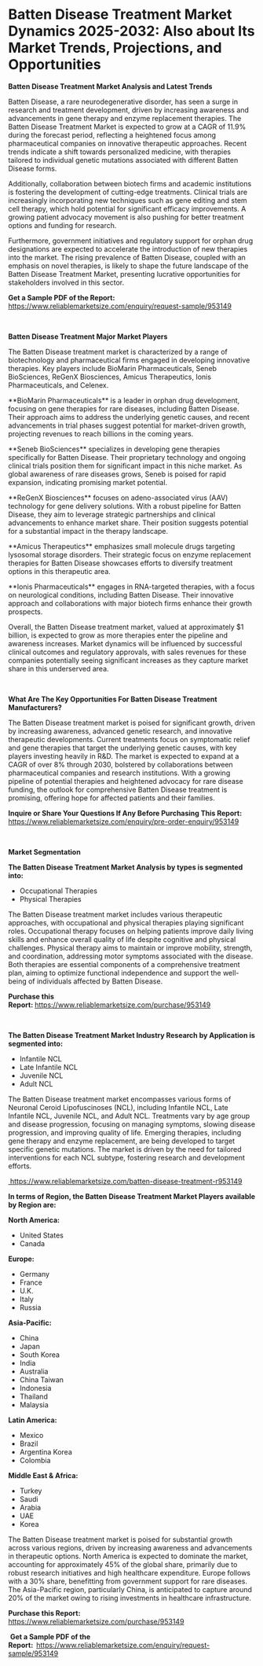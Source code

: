 <p><h1>Batten Disease Treatment Market Dynamics 2025-2032: Also about Its Market Trends, Projections, and Opportunities</h1></p><p><strong>Batten Disease Treatment Market Analysis and Latest Trends</strong></p>
<p><p>Batten Disease, a rare neurodegenerative disorder, has seen a surge in research and treatment development, driven by increasing awareness and advancements in gene therapy and enzyme replacement therapies. The Batten Disease Treatment Market is expected to grow at a CAGR of 11.9% during the forecast period, reflecting a heightened focus among pharmaceutical companies on innovative therapeutic approaches. Recent trends indicate a shift towards personalized medicine, with therapies tailored to individual genetic mutations associated with different Batten Disease forms.</p><p>Additionally, collaboration between biotech firms and academic institutions is fostering the development of cutting-edge treatments. Clinical trials are increasingly incorporating new techniques such as gene editing and stem cell therapy, which hold potential for significant efficacy improvements. A growing patient advocacy movement is also pushing for better treatment options and funding for research.</p><p>Furthermore, government initiatives and regulatory support for orphan drug designations are expected to accelerate the introduction of new therapies into the market. The rising prevalence of Batten Disease, coupled with an emphasis on novel therapies, is likely to shape the future landscape of the Batten Disease Treatment Market, presenting lucrative opportunities for stakeholders involved in this sector.</p></p>
<p><strong>Get a Sample PDF of the Report:&nbsp;</strong> <a href="https://www.reliablemarketsize.com/enquiry/request-sample/953149?utm_campaign=3016&utm_medium=2&utm_source=Github&utm_content=ia&utm_term=17042025&utm_id=batten-disease-treatment">https://www.reliablemarketsize.com/enquiry/request-sample/953149</a></p>
<p>&nbsp;</p>
<p><strong>Batten Disease Treatment Major Market Players</strong></p>
<p><p>The Batten Disease treatment market is characterized by a range of biotechnology and pharmaceutical firms engaged in developing innovative therapies. Key players include BioMarin Pharmaceuticals, Seneb BioSciences, ReGenX Biosciences, Amicus Therapeutics, Ionis Pharmaceuticals, and Celenex.</p><p>**BioMarin Pharmaceuticals** is a leader in orphan drug development, focusing on gene therapies for rare diseases, including Batten Disease. Their approach aims to address the underlying genetic causes, and recent advancements in trial phases suggest potential for market-driven growth, projecting revenues to reach billions in the coming years.</p><p>**Seneb BioSciences** specializes in developing gene therapies specifically for Batten Disease. Their proprietary technology and ongoing clinical trials position them for significant impact in this niche market. As global awareness of rare diseases grows, Seneb is poised for rapid expansion, indicating promising market potential.</p><p>**ReGenX Biosciences** focuses on adeno-associated virus (AAV) technology for gene delivery solutions. With a robust pipeline for Batten Disease, they aim to leverage strategic partnerships and clinical advancements to enhance market share. Their position suggests potential for a substantial impact in the therapy landscape.</p><p>**Amicus Therapeutics** emphasizes small molecule drugs targeting lysosomal storage disorders. Their strategic focus on enzyme replacement therapies for Batten Disease showcases efforts to diversify treatment options in this therapeutic area.</p><p>**Ionis Pharmaceuticals** engages in RNA-targeted therapies, with a focus on neurological conditions, including Batten Disease. Their innovative approach and collaborations with major biotech firms enhance their growth prospects.</p><p>Overall, the Batten Disease treatment market, valued at approximately $1 billion, is expected to grow as more therapies enter the pipeline and awareness increases. Market dynamics will be influenced by successful clinical outcomes and regulatory approvals, with sales revenues for these companies potentially seeing significant increases as they capture market share in this underserved area.</p></p>
<p>&nbsp;</p>
<p><strong>What Are The Key Opportunities For Batten Disease Treatment Manufacturers?</strong></p>
<p><p>The Batten Disease treatment market is poised for significant growth, driven by increasing awareness, advanced genetic research, and innovative therapeutic developments. Current treatments focus on symptomatic relief and gene therapies that target the underlying genetic causes, with key players investing heavily in R&D. The market is expected to expand at a CAGR of over 8% through 2030, bolstered by collaborations between pharmaceutical companies and research institutions. With a growing pipeline of potential therapies and heightened advocacy for rare disease funding, the outlook for comprehensive Batten Disease treatment is promising, offering hope for affected patients and their families.</p></p>
<p><strong>Inquire or Share Your Questions If Any Before Purchasing This Report:</strong> <a href="https://www.reliablemarketsize.com/enquiry/pre-order-enquiry/953149?utm_campaign=3016&utm_medium=2&utm_source=Github&utm_content=ia&utm_term=17042025&utm_id=batten-disease-treatment">https://www.reliablemarketsize.com/enquiry/pre-order-enquiry/953149</a></p>
<p>&nbsp;</p>
<p><strong>Market Segmentation</strong></p>
<p><strong>The Batten Disease Treatment Market Analysis by types is segmented into:</strong></p>
<p><ul><li>Occupational Therapies</li><li>Physical Therapies</li></ul></p>
<p><p>The Batten Disease treatment market includes various therapeutic approaches, with occupational and physical therapies playing significant roles. Occupational therapy focuses on helping patients improve daily living skills and enhance overall quality of life despite cognitive and physical challenges. Physical therapy aims to maintain or improve mobility, strength, and coordination, addressing motor symptoms associated with the disease. Both therapies are essential components of a comprehensive treatment plan, aiming to optimize functional independence and support the well-being of individuals affected by Batten Disease.</p></p>
<p><strong>Purchase this Report:&nbsp;</strong><a href="https://www.reliablemarketsize.com/purchase/953149?utm_campaign=3016&utm_medium=2&utm_source=Github&utm_content=ia&utm_term=17042025&utm_id=batten-disease-treatment">https://www.reliablemarketsize.com/purchase/953149</a></p>
<p>&nbsp;</p>
<p><strong>The Batten Disease Treatment Market Industry Research by Application is segmented into:</strong></p>
<p><ul><li>Infantile NCL</li><li>Late Infantile NCL</li><li>Juvenile NCL</li><li>Adult NCL</li></ul></p>
<p><p>The Batten Disease treatment market encompasses various forms of Neuronal Ceroid Lipofuscinoses (NCL), including Infantile NCL, Late Infantile NCL, Juvenile NCL, and Adult NCL. Treatments vary by age group and disease progression, focusing on managing symptoms, slowing disease progression, and improving quality of life. Emerging therapies, including gene therapy and enzyme replacement, are being developed to target specific genetic mutations. The market is driven by the need for tailored interventions for each NCL subtype, fostering research and development efforts.</p></p>
<p><a href="https://www.reliablemarketsize.com/batten-disease-treatment-r953149?utm_campaign=3016&utm_medium=2&utm_source=Github&utm_content=ia&utm_term=17042025&utm_id=batten-disease-treatment">&nbsp;https://www.reliablemarketsize.com/batten-disease-treatment-r953149</a></p>
<p><strong>In terms of Region, the Batten Disease Treatment Market Players available by Region are:</strong></p>
<p>
    <p> <strong> North America: </strong>
        <ul>
            <li>United States</li>
            <li>Canada</li>
        </ul>
        </p> 
    <p> <strong> Europe: </strong>
        <ul>
            <li>Germany</li>
            <li>France</li>
            <li>U.K.</li>
            <li>Italy</li>
            <li>Russia</li>
        </ul>
        </p> 
    <p> <strong> Asia-Pacific: </strong>
        <ul>
            <li>China</li>
            <li>Japan</li>
            <li>South Korea</li>
            <li>India</li>
            <li>Australia</li>
            <li>China Taiwan</li>
            <li>Indonesia</li>
            <li>Thailand</li>
            <li>Malaysia</li>
        </ul>
        </p> 
    <p> <strong> Latin America: </strong>
        <ul>
            <li>Mexico</li>
            <li>Brazil</li>
            <li>Argentina Korea</li>
            <li>Colombia</li>
        </ul>
        </p> 
    <p> <strong> Middle East & Africa: </strong>
        <ul>
            <li>Turkey</li>
            <li>Saudi</li>
            <li>Arabia</li>
            <li>UAE</li>
            <li>Korea</li>
        </ul>
    </p>
    </p>
<p><p>The Batten Disease treatment market is poised for substantial growth across various regions, driven by increasing awareness and advancements in therapeutic options. North America is expected to dominate the market, accounting for approximately 45% of the global share, primarily due to robust research initiatives and high healthcare expenditure. Europe follows with a 30% share, benefitting from government support for rare diseases. The Asia-Pacific region, particularly China, is anticipated to capture around 20% of the market owing to rising investments in healthcare infrastructure.</p></p>
<p><strong>Purchase this Report: </strong><a href="https://www.reliablemarketsize.com/purchase/953149?utm_campaign=3016&utm_medium=2&utm_source=Github&utm_content=ia&utm_term=17042025&utm_id=batten-disease-treatment">https://www.reliablemarketsize.com/purchase/953149</a></p>
<p>&nbsp;<strong>Get a Sample PDF of the Report:&nbsp;&nbsp;</strong><a href="https://www.reliablemarketsize.com/enquiry/request-sample/953149?utm_campaign=3016&utm_medium=2&utm_source=Github&utm_content=ia&utm_term=17042025&utm_id=batten-disease-treatment">https://www.reliablemarketsize.com/enquiry/request-sample/953149</a></p>
<p><strong></strong></p>
<p><p></p><p></p><p></p></p>